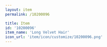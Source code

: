 ```yaml
---
layout: item
permalink: /10200096

title: Item
id: '10200096'
item_name: 'Long Velvet Hair'
icon_url: 'item/icon/customize/10200096.png'
---
```


